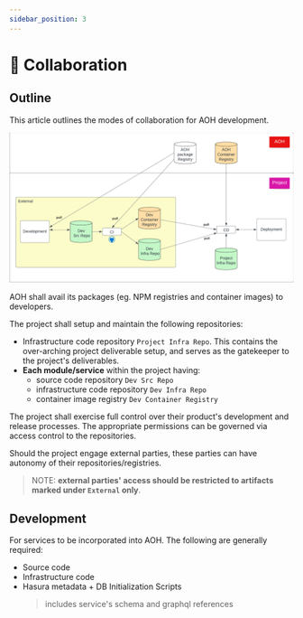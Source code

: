 ```yaml
---
sidebar_position: 3
---
```


# 🫶 Collaboration

## Outline

This article outlines the modes of collaboration for AOH development.

![collabOverview](/img/collab.png)

AOH shall avail its packages (eg. NPM registries and container images) to developers.

The project shall setup and maintain the following repositories:

-   Infrastructure code repository `Project Infra Repo`. This contains the over-arching project deliverable setup, and serves as the gatekeeper to the project's deliverables.
-   **Each module/service** within the project having:
    -   source code repository `Dev Src Repo`
    -   infrastructure code repository `Dev Infra Repo`
    -   container image registry `Dev Container Registry`

The project shall exercise full control over their product's development and release processes.
The appropriate permissions can be governed via access control to the repositories.

Should the project engage external parties, these parties can have autonomy of their repositories/registries.

> NOTE: **external parties' access should be restricted to artifacts marked under `External` only**.

## Development

For services to be incorporated into AOH.
The following are generally required:

-   Source code
-   Infrastructure code
-   Hasura metadata + DB Initialization Scripts
    > includes service's schema and graphql references

